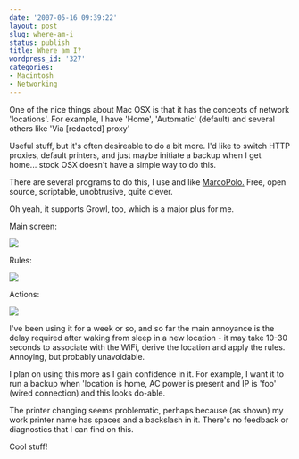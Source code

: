 ```yaml
---
date: '2007-05-16 09:39:22'
layout: post
slug: where-am-i
status: publish
title: Where am I?
wordpress_id: '327'
categories:
- Macintosh
- Networking
---
```


One of the nice things about Mac OSX is that it has the concepts of network 'locations'. For example, I have 'Home', 'Automatic' (default) and several others like 'Via [redacted] proxy'

Useful stuff, but it's often desireable to do a bit more. I'd like to switch HTTP proxies, default printers, and just maybe initiate a backup when I get home... stock OSX doesn't have a simple way to do this.

There are several programs to do this, I use and like [MarcoPolo.](http://www.symonds.id.au/marcopolo/) Free, open source, scriptable, unobtrusive, quite clever.

Oh yeah, it supports Growl, too, which is a major plus for me.

Main screen:

![](http://www.phfactor.net/wp-pics/mp-general.jpg)


Rules:

![](http://www.phfactor.net/wp-pics/mp-rules.jpg)


Actions:

![](http://www.phfactor.net/wp-pics/mp-actions.jpg)


I've been using it for a week or so, and so far the main annoyance is the delay required after waking from sleep in a new location - it may take 10-30 seconds to associate with the WiFi, derive the location and apply the rules. Annoying, but probably unavoidable.

I plan on using this more as I gain confidence in it. For example, I want it to run a backup when 'location is home, AC power is present and IP is 'foo' (wired connection) and this looks do-able.

The printer changing seems problematic, perhaps because (as shown) my work printer name has spaces and a backslash in it. There's no feedback or diagnostics that I can find on this.

Cool stuff!
